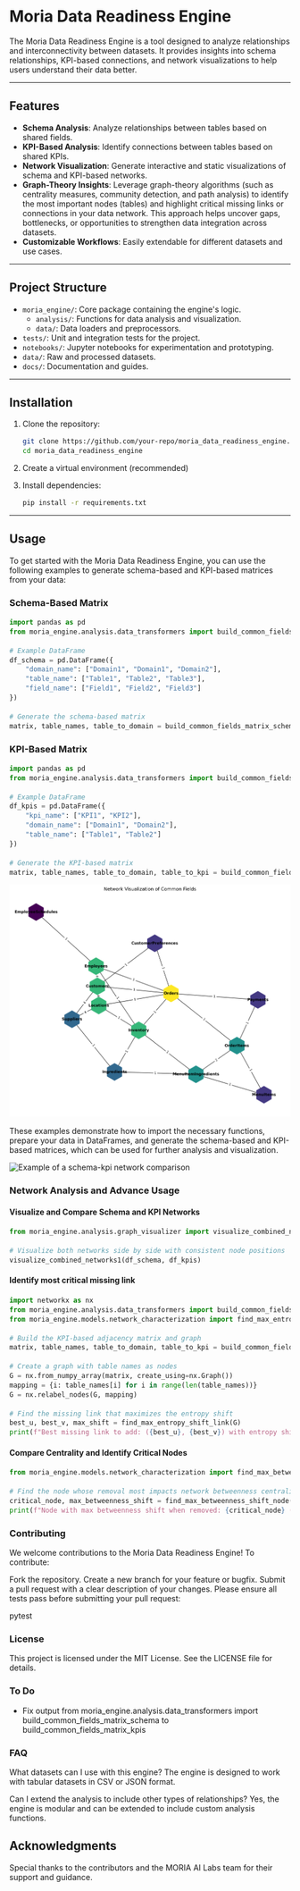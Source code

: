 # Moria Data Readiness Engine

The Moria Data Readiness Engine is a tool designed to analyze relationships and interconnectivity between datasets. It provides insights into schema relationships, KPI-based connections, and network visualizations to help users understand their data better.

---


## Features
- **Schema Analysis**: Analyze relationships between tables based on shared fields.
- **KPI-Based Analysis**: Identify connections between tables based on shared KPIs.
- **Network Visualization**: Generate interactive and static visualizations of schema and KPI-based networks.
- **Graph-Theory Insights**: Leverage graph-theory algorithms (such as centrality measures, community detection, and path analysis) to identify the most important nodes (tables) and highlight critical missing links or connections in your data network. This approach helps uncover gaps, bottlenecks, or opportunities to strengthen data integration across datasets.
- **Customizable Workflows**: Easily extendable for different datasets and use cases.

---

## Project Structure
- `moria_engine/`: Core package containing the engine's logic.
  - `analysis/`: Functions for data analysis and visualization.
  - `data/`: Data loaders and preprocessors.
- `tests/`: Unit and integration tests for the project.
- `notebooks/`: Jupyter notebooks for experimentation and prototyping.
- `data/`: Raw and processed datasets.
- `docs/`: Documentation and guides.

---

## Installation
1. Clone the repository:
   ```bash
   git clone https://github.com/your-repo/moria_data_readiness_engine.git
   cd moria_data_readiness_engine
   ```
2. Create a virtual environment (recommended)

3. Install dependencies:
   ```bash
   pip install -r requirements.txt
   ```

---

## Usage

To get started with the Moria Data Readiness Engine, you can use the following examples to generate schema-based and KPI-based matrices from your data:

### Schema-Based Matrix

```python
import pandas as pd
from moria_engine.analysis.data_transformers import build_common_fields_matrix_schema

# Example DataFrame
df_schema = pd.DataFrame({
    "domain_name": ["Domain1", "Domain1", "Domain2"],
    "table_name": ["Table1", "Table2", "Table3"],
    "field_name": ["Field1", "Field2", "Field3"]
})

# Generate the schema-based matrix
matrix, table_names, table_to_domain = build_common_fields_matrix_schema(df_schema)
```

### KPI-Based Matrix

```python
import pandas as pd
from moria_engine.analysis.data_transformers import build_common_fields_matrix_kpis

# Example DataFrame
df_kpis = pd.DataFrame({
    "kpi_name": ["KPI1", "KPI2"],
    "domain_name": ["Domain1", "Domain2"],
    "table_name": ["Table1", "Table2"]
})

# Generate the KPI-based matrix
matrix, table_names, table_to_domain, table_to_kpi = build_common_fields_matrix_kpis(df_kpis)
```

![Example of a schema network](images/networks_schema.png)

These examples demonstrate how to import the necessary functions, prepare your data in DataFrames, and generate the schema-based and KPI-based matrices, which can be used for further analysis and visualization.

![Example of a schema-kpi network comparison](images/comparison_network.png)

### Network Analysis and Advance Usage

#### Visualize and Compare Schema and KPI Networks
```python 
from moria_engine.analysis.graph_visualizer import visualize_combined_networks1

# Visualize both networks side by side with consistent node positions
visualize_combined_networks1(df_schema, df_kpis)
```

#### Identify most critical missing link
```python
import networkx as nx
from moria_engine.analysis.data_transformers import build_common_fields_matrix_kpis
from moria_engine.models.network_characterization import find_max_entropy_shift_link

# Build the KPI-based adjacency matrix and graph
matrix, table_names, table_to_domain, table_to_kpi = build_common_fields_matrix_kpis(df_kpis)

# Create a graph with table names as nodes
G = nx.from_numpy_array(matrix, create_using=nx.Graph())
mapping = {i: table_names[i] for i in range(len(table_names))}
G = nx.relabel_nodes(G, mapping)

# Find the missing link that maximizes the entropy shift
best_u, best_v, max_shift = find_max_entropy_shift_link(G)
print(f"Best missing link to add: ({best_u}, {best_v}) with entropy shift: {max_shift:.4f}")
```

#### Compare Centrality and Identify Critical Nodes
```python
from moria_engine.models.network_characterization import find_max_betweenness_shift_node

# Find the node whose removal most impacts network betweenness centrality
critical_node, max_betweenness_shift = find_max_betweenness_shift_node(G)
print(f"Node with max betweenness shift when removed: {critical_node} (shift: {max_betweenness_shift:.4f})")
```


### Contributing
We welcome contributions to the Moria Data Readiness Engine! To contribute:

Fork the repository.
Create a new branch for your feature or bugfix.
Submit a pull request with a clear description of your changes.
Please ensure all tests pass before submitting your pull request:

pytest

### License
This project is licensed under the MIT License. See the LICENSE file for details.

### To Do
- Fix output from moria_engine.analysis.data_transformers import build_common_fields_matrix_schema to build_common_fields_matrix_kpis

### FAQ
What datasets can I use with this engine?
The engine is designed to work with tabular datasets in CSV or JSON format.

Can I extend the analysis to include other types of relationships?
Yes, the engine is modular and can be extended to include custom analysis functions.

## Acknowledgments
Special thanks to the contributors and the MORIA AI Labs team for their support and guidance.
